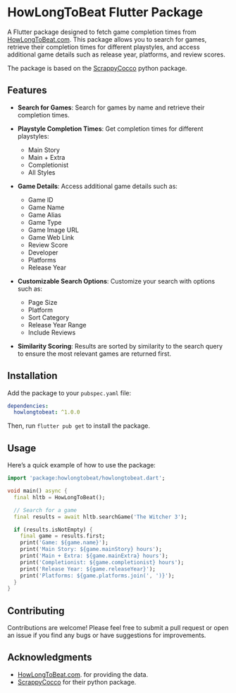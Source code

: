 # HowLongToBeat Flutter Package

A Flutter package designed to fetch game completion times from [HowLongToBeat.com](howlongtobeat.com/). This package allows you to search for games, retrieve their completion times for different playstyles, and access additional game details such as release year, platforms, and review scores.

The package is based on the [ScrappyCocco](https://github.com/ScrappyCocco) python package.

## Features

- **Search for Games**: Search for games by name and retrieve their completion times.
- **Playstyle Completion Times**: Get completion times for different playstyles:

  - Main Story
  - Main + Extra
  - Completionist
  - All Styles

- **Game Details**: Access additional game details such as:
  - Game ID
  - Game Name
  - Game Alias
  - Game Type
  - Game Image URL
  - Game Web Link
  - Review Score
  - Developer
  - Platforms
  - Release Year
- **Customizable Search Options**: Customize your search with options such as:
  - Page Size
  - Platform
  - Sort Category
  - Release Year Range
  - Include Reviews
- **Similarity Scoring**: Results are sorted by similarity to the search query to ensure the most relevant games are returned first.

## Installation

Add the package to your `pubspec.yaml` file:

```yaml
dependencies:
  howlongtobeat: ^1.0.0
```

Then, run `flutter pub get` to install the package.

## Usage

Here’s a quick example of how to use the package:

```dart
import 'package:howlongtobeat/howlongtobeat.dart';

void main() async {
  final hltb = HowLongToBeat();

  // Search for a game
  final results = await hltb.searchGame('The Witcher 3');

  if (results.isNotEmpty) {
    final game = results.first;
    print('Game: ${game.name}');
    print('Main Story: ${game.mainStory} hours');
    print('Main + Extra: ${game.mainExtra} hours');
    print('Completionist: ${game.completionist} hours');
    print('Release Year: ${game.releaseYear}');
    print('Platforms: ${game.platforms.join(', ')}');
  }
}
```

## Contributing

Contributions are welcome! Please feel free to submit a pull request or open an issue if you find any bugs or have suggestions for improvements.

## Acknowledgments

- [HowLongToBeat.com](howlongtobeat.com/). for providing the data.
- [ScrappyCocco](https://github.com/ScrappyCocco) for their python package.
